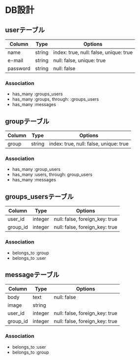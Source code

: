 # DB設計

## userテーブル

|Column|Type|Options|
|------|----|-------|
|name|string|index: true, null: false, unique: true|
|e-mail|string|null: false, unique: true|
|password|string|null: false|

### Association
- has_many :groups_users
- has_many :groups, through: :groups_users
- has_many :messages

## groupテーブル

|Column|Type|Options|
|------|----|-------|
|group|string|index: true, null: false, unique: true|

### Association
- has_many :group_users
- has_many :users, through: group_users
- has_many :messages

## groups_usersテーブル

|Column|Type|Options|
|------|----|-------|
|user_id|integer|null: false, foreign_key: true|
|group_id|integer|null: false, foreign_key: true|

### Association
- belongs_to :group
- belongs_to :user

## messageテーブル

|Column|Type|Options|
|------|----|-------|
|body|text|null: false|
|image|string||
|user_id|integer|null: false, foreign_key: true|
|group_id|integer|null: false, foreign_key: true|

### Association
- belongs_to :user
- belongs_to :group
